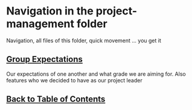 # Navigation in the project-management folder

Navigation, all files of this folder, quick movement ... you get it

## [Group Expectations](/groupExpectations.md)

Our expectations of one another and what grade we are aiming for. Also features who we decided to have as our project leader

## [Back to Table of Contents](https://github.com/FontysVenlo/prj2-2023-prj2-2023-17/blob/main/TableOfContents.md)